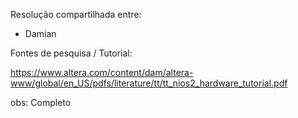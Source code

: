 Resolução compartilhada entre:



- Damian



Fontes de pesquisa / Tutorial:

   https://www.altera.com/content/dam/altera-www/global/en_US/pdfs/literature/tt/tt_nios2_hardware_tutorial.pdf



obs: Completo
